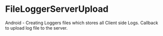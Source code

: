 # FileLoggerServerUpload
Android - Creating Loggers files which stores all Client side Logs. Callback to upload log file to the server.

